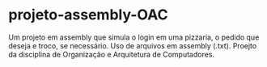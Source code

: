 # projeto-assembly-OAC
 Um projeto em assembly que simula o login em uma pizzaria, o pedido que deseja e troco, se necessário. Uso de arquivos em assembly (.txt). Proejto da disciplina de Organização e Arquitetura de Computadores.
